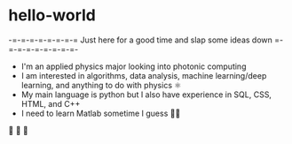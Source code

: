 # hello-world
-=-=-=-=-=-=-=-= Just here for a good time and slap some ideas down =-=-=-=-=-=-=-=-=-

- I'm an applied physics major looking into photonic computing
- I am interested in algorithms, data analysis, machine learning/deep learning, and anything to do with physics ⚛️
- My main language is python but I also have experience in SQL, CSS, HTML, and C++
- I need to learn Matlab sometime I guess 🤷‍♂️

🏀 🥳 🍰
